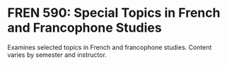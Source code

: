 # FREN 590: Special Topics in French and Francophone Studies

Examines selected topics in French and francophone studies. Content varies by semester and instructor.